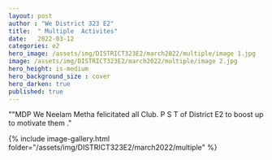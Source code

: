 ```yaml
---
layout: post
author : "We District 323 E2"
title:  " Multiple  Activites"
date:   2022-03-12
categories: e2
hero_image: /assets/img/DISTRICT323E2/march2022/multiple/image 1.jpg
image: /assets/img/DISTRICT323E2/march2022/multiple/image 2.jpg
hero_height: is-medium
hero_background_size : cover
hero_darken: true
published: true
---
```


""MDP We Neelam Metha  felicitated all Club. P S T  of District E2 to boost  up to motivate  them ."



{% include image-gallery.html folder="/assets/img/DISTRICT323E2/march2022/multiple" %}
